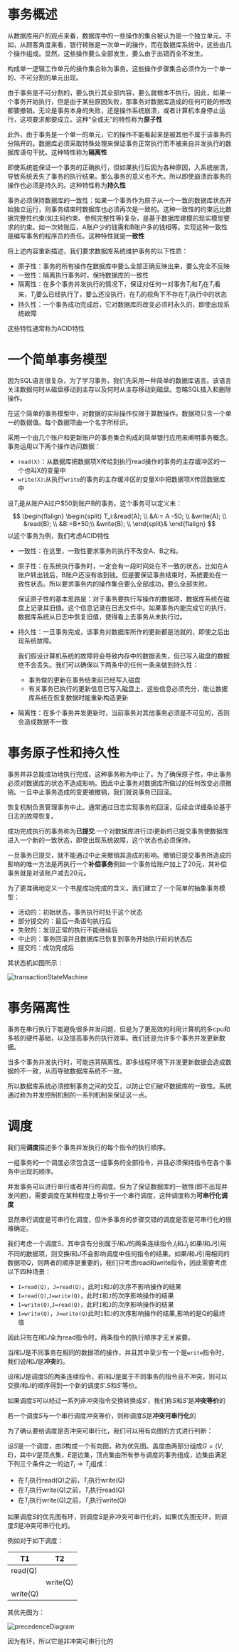 # 事务概述

从数据库用户的观点来看，数据库中的一些操作的集合被认为是一个独立单元。不如，从顾客角度来看，银行转账是一次单一的操作，而在数据库系统中，这些由几个操作组成。显然，这些操作要么全部发生，要么由于出错而全不发生。

构成单一逻辑工作单元的操作集合称为事务。这些操作步骤集合必须作为一个单一的、不可分割的单元出现。

由于事务是不可分割的，要么执行其全部内容，要么就根本不执行。因此，如果一个事务开始执行，但是由于某些原因失败，那事务对数据库造成的任何可能的修改都要撤销。无论是事务本身的失败，还是操作系统崩溃，或者计算机本身停止运行，这项要求都要成立。这种“全或无”的特性称为**原子性**

此外，由于事务是一个单一的单元，它的操作不能看起来是被其他不属于该事务的分隔开的。数据库必须采取特殊处理来保证事务正常执行而不被来自并发执行的数据库语句干扰。这种特性称为**隔离性**

即使系统能保证一个事务的正确执行，但如果执行后因为各种原因，入系统崩溃，导致系统丢失了事务的执行结果。那么事务的意义也不大。所以即使崩溃后事务的操作也必须是持久的。这种特性称为**持久性**

事务必须保持数据库的一致性：如果一个事务作为原子从一个一致的数据库状态开始独立运行，则事务结束时数据库也必须再次是一致的。这种一致性的约束远比数据完整性约束(如主码约束、参照完整性等)复杂，是基于数据库建模的现实模型要求的约束。如一次转账后，A账户少的钱需和B账户多的钱相等。实现这种一致性是编写事务的程序员的责任。这种特性就是**一致性**

将上述内容重新描述，我们要求数据库系统维护事务的以下性质：

* 原子性：事务的所有操作在数据库中要么全部正确反映出来，要么完全不反映
* 一致性：隔离执行事务时，保持数据库的一致性
* 隔离性：在多个事务并发执行的情况下，保证对任何一对事务$T_i$和$T_j$在$T_i$看来，$T_j$要么已经执行了，要么还没执行，在$T_i$的视角下不存在$T_j$执行中的状态
* 持久性：一个事务成功完成后，它对数据库的改变必须时永久的，即使出现系统故障

这些特性通常称为ACID特性

# 一个简单事务模型

因为SQL语言很复杂，为了学习事务，我们先采用一种简单的数据库语言。该语言关注数据何时从磁盘移动到主存以及何时从主存移动到磁盘。忽略SQL插入和删除操作。

在这个简单的事务模型中，对数据的实际操作仅限于算数操作。数据项只含一个单一的数据值。每个数据项由一个名字所标识。

采用一个由几个账户和更新账户的事务集合构成的简单银行应用来阐明事务概念。事务运用以下两个操作访问数据：

* `read(X)`：从数据库把数据项X传给到执行read操作的事务的主存缓冲区的一个也叫X的变量中
* `write(X)`:从执行`write`的事务的主存缓冲区的变量X中把数据项X传回数据库中

设$T_i$是从账户A过户$\$50$到账户B的事务。这个事务可以定义未：
$$
\begin{flalign}
\begin{split}
T_i:&read(A); \\
&A:= A -50; \\
&write(A); \\
&read(B); \\
&B:=B+50;\\
&write(B); \\
\end{split}&
\end{flalign}
$$
以这个事务为例，我们考虑ACID特性

* 一致性：在这里，一致性要求事务的执行不改变A、B之和。

* 原子性：在系统执行事务时，一定会有一段时间处在不一致的状态，比如在A账户转出钱后，B账户还没有收到钱。但是要保证事务结束时，系统要处在一致性状态。所以要求事务内的操作集合要么全部成功，要么全部失败。

  保证原子性的基本思路是：对于事务要执行写操作的数据项，数据库系统在磁盘上记录其旧值。这个信息记录在日志文件中。如果事务内能完成它的执行，数据库系统从日志中恢复旧值，使得看上去事务从未执行过。

* 持久性：一旦事务完成，该事务对数据库所作的更新都是池就的，即使之后出现系统故障。

  我们假设计算机系统的故障将会导致内存中的数据丢失，但已写入磁盘的数据绝不会丢失。我们可以确保以下两条中的任何一条来做到持久性：

  * 事务做的更新在事务结束前已经写入磁盘
  * 有关事务已执行的更新信息已写入磁盘上，这些信息必须充分，能让数据库系统在恢复数据时能重新构造更新

* 隔离性：在多个事务并发更新时，当前事务对其他事务必须是不可见的，否则会造成数据不一致

# 事务原子性和持久性

事务并非总能成功地执行完成，这种事务称为中止了。为了确保原子性，中止事务必须对数据库的状态不造成影响。因此中止事务对数据库所做过的任何改变必须撤销。一旦中止事务造成的变更被撤销，我们就说事务已回滚。

恢复机制负责管理事务中止。通常通过日志实现事务的回滚，后续会详细条论基于日志的故障恢复。

成功完成执行的事务称为**已提交**.一个对数据库进行过i更新的已提交事务使数据库进入一个新的一致状态，即使出现系统故障，这个状态也必须保持。

一旦事务已提交，就不能通过中止来撤销其造成的影响。撤销已提交事务所造成的影响的唯一方法是再执行一个**补偿事务**例如一个事务给账户加上了20元，其补偿事务就是对该账户减去20元。

为了更准确地定义一个书屋成功完成的含义。我们建立了一个简单的抽象事务模型：

* 活动的：初始状态，事务执行时处于这个状态
* 部分提交的：最后一条语句执行后
* 失败的：发现正常的执行不能继续后
* 中止的：事务回滚并且数据库已恢复到事务开始执行前的状态后
* 提交的：成功完成后

其状态机如图所示：

![transactionStateMachine](https://gitee.com/wangziming707/note-pic/raw/master/img/transactionStateMachine.png)

# 事务隔离性

事务在串行执行下能避免很多并发问题，但是为了更高效的利用计算机的多cpu和多核的硬件基础，以及提高事务的执行效率。我们还是允许多个事务并发更新数据。

当多个事务并发执行时，可能违背隔离性。即多线程环境下并发更新数据会造成数据的不一致，从而导致数据库系统不一致。

所以数据库系统必须控制事务之间的交互，以防止它们破坏数据库的一致性。系统通过称为并发控制机制的一系列机制来保证这一点。

# 调度

我们用**调度**描述多个事务并发执行的每个指令的执行顺序。

一组事务的一个调度必须包含这一组事务的全部指令，并且必须保持指令在各个事务中出现的顺序。

并发事务可以进行串行或者并行的调度。但为了保证数据库的一致性(即不出现并发问题)，需要调度在某种程度上等价于一个串行调度，这种调度称为**可串行化调度**

显然串行调度是可串行化调度，但许多事务的步骤交错的调度是否是可串行化的很难确定。

我们考虑一个调度S，其中含有分别属于$I$和$J$的两条连续指令,$I_i$和$J_j$.如果$I$和$J$引用不同的数据项，则交换$I$和$J$不会影响调度中任何指令的结果。如果$I$和$J$引用相同的数据项$Q$，则两者的顺序是重要的，我们只考虑read和write指令，因此需要考虑以下四种场景：

* `I=read(Q)`，`J=read(Q)`，此时`I`和`J`的次序不影响操作的结果
* `I=read(Q)`,`J=write(Q)`，此时`I`和`J`的次序影响操作的结果
* `I=write(Q)`,`J=read(Q)`，此时`I`和`J`的次序影响操作的结果
* `I=write(Q)`，`J=write(Q)`此时`I`和`J`的次序影响操作的结果,影响的是Q的最终值

因此只有在$I$和$J$全为read指令时，两条指令的执行顺序才无关紧要。

当$I$和$J$是不同事务在相同的数据项的操作，并且其中至少有一个是`write`指令时，我们说$I$和$J$是**冲突**的。

设$I$和$J$是调度S的两条连续指令，若$I$和$J$是属于不同事务的指令且不冲突，则可以交换$I$和$J$的顺序得到一个新的调度$S’$.$S$和$S'$等价。

如果调度$S$可以经过一系列非冲突指令交换转换成$S'$，我们称$S$和$S'$是**冲突等价**的

若一个调度$S$与一个串行调度冲突等价，则称调度$S$是**冲突可串行化**的

为了确认要给调度是否冲突可串行化，我们可以用有向图的方式进行判断：

设$S$是一个调度，由$S$构成一个有向图，称为优先图。盖度由两部分组成$G=(V,E)$，其中$V$是顶点集，$E$是边集，顶点集由所有参与调度的事务组成，边集由满足下列三个条件之一的边$T_i\to T_j$组成：

* 在$T_j$执行read(Q)之前，$T_i$执行write(Q)
* 在$T_j$执行write(Q)之前，$T_i$执行read(Q)
* 在$T_j$执行write(Q)之前，$T_i$执行write(Q)

如果调度$S$的优先图有环，则调度$S$是非冲突可串行化的，如果优先图无环，则调度$S$是冲突可串行化的。

例如对于如下调度：

| T1       | T2       |
| -------- | -------- |
| read(Q)  |          |
|          | write(Q) |
| write(Q) |          |

其优先图为：

![precedenceDiagram](https://gitee.com/wangziming707/note-pic/raw/master/img/precedenceDiagram.png)

因为有环，所以它是非冲突可串行化的
